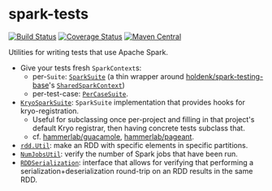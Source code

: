# spark-tests

[![Build Status](https://travis-ci.org/hammerlab/spark-tests.svg?branch=master)](https://travis-ci.org/hammerlab/spark-tests)
[![Coverage Status](https://coveralls.io/repos/github/hammerlab/spark-tests/badge.svg)](https://coveralls.io/github/hammerlab/spark-tests)
[![Maven Central](https://img.shields.io/maven-central/v/org.hammerlab/spark-tests_2.11.svg?maxAge=1800)](http://search.maven.org/#search%7Cga%7C1%7Cspark-tests)

Utilities for writing tests that use Apache Spark.

- Give your tests fresh `SparkContext`s:
  - per-`Suite`: [`SparkSuite`](https://github.com/hammerlab/spark-tests/blob/master/src/main/scala/org/hammerlab/spark/test/suite/SparkSuite.scala) (a thin wrapper around [holdenk/spark-testing-base](https://github.com/holdenk/spark-testing-base)'s [`SharedSparkContext`](https://github.com/holdenk/spark-testing-base/blob/v0.3.3/src/main/1.3/scala/com/holdenkarau/spark/testing/SharedSparkContext.scala))
  - per-test-case: [`PerCaseSuite`](https://github.com/hammerlab/spark-tests/blob/master/src/main/scala/org/hammerlab/spark/test/suite/PerCaseSuite.scala).
- [`KryoSparkSuite`](https://github.com/hammerlab/spark-tests/blob/master/src/main/scala/org/hammerlab/spark/test/suite/KryoSparkSuite.scala): `SparkSuite` implementation that provides hooks for kryo-registration.
  - Useful for subclassing once per-project and filling in that project's default Kryo registrar, then having concrete tests subclass that.
  - cf. [hammerlab/guacamole](https://github.com/hammerlab/guacamole/blob/9d330aeb3a7a040c174b851511f19b42d7717508/src/test/scala/org/hammerlab/guacamole/util/GuacFunSuite.scala), [hammerlab/pageant](https://github.com/ryan-williams/pageant/blob/d063db292cad3c68222c38c964d7dda3c7258720/src/test/scala/org/hammerlab/pageant/utils/PageantSuite.scala).
- [`rdd.Util`](https://github.com/hammerlab/spark-tests/blob/master/src/main/scala/org/hammerlab/spark/test/rdd/Util.scala): make an RDD with specific elements in specific partitions.
- [`NumJobsUtil`](https://github.com/hammerlab/spark-tests/blob/master/src/main/scala/org/apache/spark/scheduler/test/NumJobsUtil.scala): verify the number of Spark jobs that have been run.
- [`RDDSerialization`](https://github.com/hammerlab/spark-tests/blob/master/src/main/scala/org/hammerlab/spark/test/rdd/RDDSerialization.scala): interface that allows for verifying that performing a serialization+deserialization round-trip on an RDD results in the same RDD.
